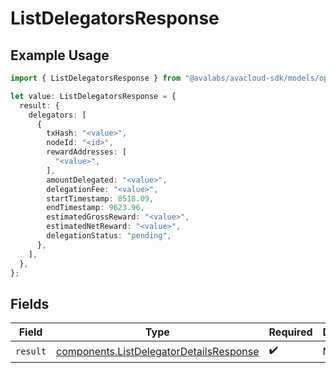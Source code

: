 # ListDelegatorsResponse

## Example Usage

```typescript
import { ListDelegatorsResponse } from "@avalabs/avacloud-sdk/models/operations";

let value: ListDelegatorsResponse = {
  result: {
    delegators: [
      {
        txHash: "<value>",
        nodeId: "<id>",
        rewardAddresses: [
          "<value>",
        ],
        amountDelegated: "<value>",
        delegationFee: "<value>",
        startTimestamp: 8518.09,
        endTimestamp: 9623.96,
        estimatedGrossReward: "<value>",
        estimatedNetReward: "<value>",
        delegationStatus: "pending",
      },
    ],
  },
};
```

## Fields

| Field                                                                                              | Type                                                                                               | Required                                                                                           | Description                                                                                        |
| -------------------------------------------------------------------------------------------------- | -------------------------------------------------------------------------------------------------- | -------------------------------------------------------------------------------------------------- | -------------------------------------------------------------------------------------------------- |
| `result`                                                                                           | [components.ListDelegatorDetailsResponse](../../models/components/listdelegatordetailsresponse.md) | :heavy_check_mark:                                                                                 | N/A                                                                                                |